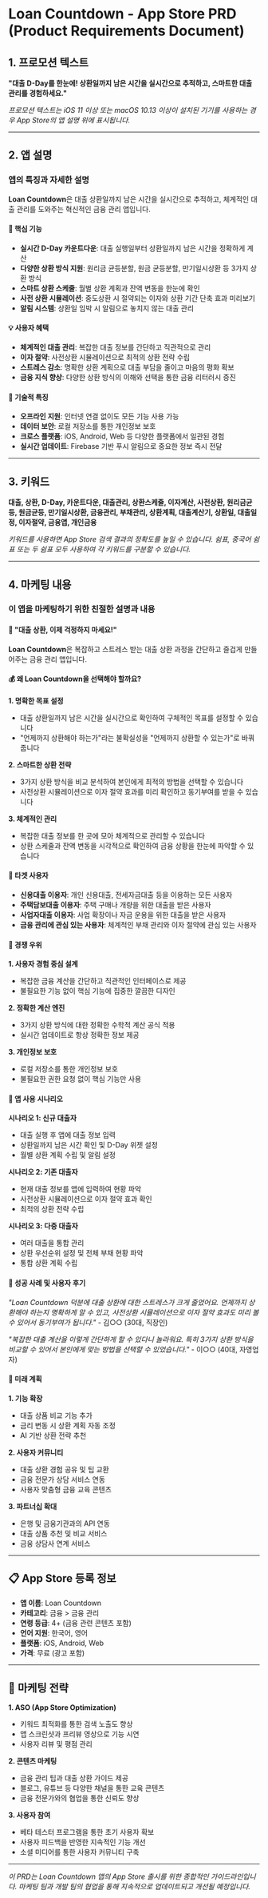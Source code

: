 # Loan Countdown - App Store PRD (Product Requirements Document)

## 1. 프로모션 텍스트

**"대출 D-Day를 한눈에! 상환일까지 남은 시간을 실시간으로 추적하고, 스마트한 대출 관리를 경험하세요."**

_프로모션 텍스트는 iOS 11 이상 또는 macOS 10.13 이상이 설치된 기기를 사용하는 경우 App Store의 앱 설명 위에 표시됩니다._

---

## 2. 앱 설명

### 앱의 특징과 자세한 설명

**Loan Countdown**은 대출 상환일까지 남은 시간을 실시간으로 추적하고, 체계적인 대출 관리를 도와주는 혁신적인 금융 관리 앱입니다.

#### 🎯 **핵심 기능**

- **실시간 D-Day 카운트다운**: 대출 실행일부터 상환일까지 남은 시간을 정확하게 계산
- **다양한 상환 방식 지원**: 원리금 균등분할, 원금 균등분할, 만기일시상환 등 3가지 상환 방식
- **스마트 상환 스케줄**: 월별 상환 계획과 잔액 변동을 한눈에 확인
- **사전 상환 시뮬레이션**: 중도상환 시 절약되는 이자와 상환 기간 단축 효과 미리보기
- **알림 시스템**: 상환일 임박 시 알림으로 놓치지 않는 대출 관리

#### 💡 **사용자 혜택**

- **체계적인 대출 관리**: 복잡한 대출 정보를 간단하고 직관적으로 관리
- **이자 절약**: 사전상환 시뮬레이션으로 최적의 상환 전략 수립
- **스트레스 감소**: 명확한 상환 계획으로 대출 부담을 줄이고 마음의 평화 확보
- **금융 지식 향상**: 다양한 상환 방식의 이해와 선택을 통한 금융 리터러시 증진

#### 🚀 **기술적 특징**

- **오프라인 지원**: 인터넷 연결 없이도 모든 기능 사용 가능
- **데이터 보안**: 로컬 저장소를 통한 개인정보 보호
- **크로스 플랫폼**: iOS, Android, Web 등 다양한 플랫폼에서 일관된 경험
- **실시간 업데이트**: Firebase 기반 푸시 알림으로 중요한 정보 즉시 전달

---

## 3. 키워드

**대출, 상환, D-Day, 카운트다운, 대출관리, 상환스케줄, 이자계산, 사전상환, 원리금균등, 원금균등, 만기일시상환, 금융관리, 부채관리, 상환계획, 대출계산기, 상환일, 대출일정, 이자절약, 금융앱, 개인금융**

_키워드를 사용하면 App Store 검색 결과의 정확도를 높일 수 있습니다. 쉼표, 중국어 쉼표 또는 두 쉼표 모두 사용하여 각 키워드를 구분할 수 있습니다._

---

## 4. 마케팅 내용

### 이 앱을 마케팅하기 위한 친절한 설명과 내용

#### 🎉 **"대출 상환, 이제 걱정하지 마세요!"**

**Loan Countdown**은 복잡하고 스트레스 받는 대출 상환 과정을 간단하고 즐겁게 만들어주는 금융 관리 앱입니다.

#### 💰 **왜 Loan Countdown을 선택해야 할까요?**

**1. 명확한 목표 설정**

- 대출 상환일까지 남은 시간을 실시간으로 확인하여 구체적인 목표를 설정할 수 있습니다
- "언제까지 상환해야 하는가"라는 불확실성을 "언제까지 상환할 수 있는가"로 바꿔줍니다

**2. 스마트한 상환 전략**

- 3가지 상환 방식을 비교 분석하여 본인에게 최적의 방법을 선택할 수 있습니다
- 사전상환 시뮬레이션으로 이자 절약 효과를 미리 확인하고 동기부여를 받을 수 있습니다

**3. 체계적인 관리**

- 복잡한 대출 정보를 한 곳에 모아 체계적으로 관리할 수 있습니다
- 상환 스케줄과 잔액 변동을 시각적으로 확인하여 금융 상황을 한눈에 파악할 수 있습니다

#### 🎯 **타겟 사용자**

- **신용대출 이용자**: 개인 신용대출, 전세자금대출 등을 이용하는 모든 사용자
- **주택담보대출 이용자**: 주택 구매나 개량을 위한 대출을 받은 사용자
- **사업자대출 이용자**: 사업 확장이나 자금 운용을 위한 대출을 받은 사용자
- **금융 관리에 관심 있는 사용자**: 체계적인 부채 관리와 이자 절약에 관심 있는 사용자

#### 🌟 **경쟁 우위**

**1. 사용자 경험 중심 설계**

- 복잡한 금융 계산을 간단하고 직관적인 인터페이스로 제공
- 불필요한 기능 없이 핵심 기능에 집중한 깔끔한 디자인

**2. 정확한 계산 엔진**

- 3가지 상환 방식에 대한 정확한 수학적 계산 공식 적용
- 실시간 업데이트로 항상 정확한 정보 제공

**3. 개인정보 보호**

- 로컬 저장소를 통한 개인정보 보호
- 불필요한 권한 요청 없이 핵심 기능만 사용

#### 📱 **앱 사용 시나리오**

**시나리오 1: 신규 대출자**

- 대출 실행 후 앱에 대출 정보 입력
- 상환일까지 남은 시간 확인 및 D-Day 위젯 설정
- 월별 상환 계획 수립 및 알림 설정

**시나리오 2: 기존 대출자**

- 현재 대출 정보를 앱에 입력하여 현황 파악
- 사전상환 시뮬레이션으로 이자 절약 효과 확인
- 최적의 상환 전략 수립

**시나리오 3: 다중 대출자**

- 여러 대출을 통합 관리
- 상환 우선순위 설정 및 전체 부채 현황 파악
- 통합 상환 계획 수립

#### 🎊 **성공 사례 및 사용자 후기**

_"Loan Countdown 덕분에 대출 상환에 대한 스트레스가 크게 줄었어요. 언제까지 상환해야 하는지 명확하게 알 수 있고, 사전상환 시뮬레이션으로 이자 절약 효과도 미리 볼 수 있어서 동기부여가 됩니다."_ - 김○○ (30대, 직장인)

_"복잡한 대출 계산을 이렇게 간단하게 할 수 있다니 놀라워요. 특히 3가지 상환 방식을 비교할 수 있어서 본인에게 맞는 방법을 선택할 수 있었습니다."_ - 이○○ (40대, 자영업자)

#### 🚀 **미래 계획**

**1. 기능 확장**

- 대출 상품 비교 기능 추가
- 금리 변동 시 상환 계획 자동 조정
- AI 기반 상환 전략 추천

**2. 사용자 커뮤니티**

- 대출 상환 경험 공유 및 팁 교환
- 금융 전문가 상담 서비스 연동
- 사용자 맞춤형 금융 교육 콘텐츠

**3. 파트너십 확대**

- 은행 및 금융기관과의 API 연동
- 대출 상품 추천 및 비교 서비스
- 금융 상담사 연계 서비스

---

## 📋 **App Store 등록 정보**

- **앱 이름**: Loan Countdown
- **카테고리**: 금융 > 금융 관리
- **연령 등급**: 4+ (금융 관련 콘텐츠 포함)
- **언어 지원**: 한국어, 영어
- **플랫폼**: iOS, Android, Web
- **가격**: 무료 (광고 포함)

---

## 🎯 **마케팅 전략**

**1. ASO (App Store Optimization)**

- 키워드 최적화를 통한 검색 노출도 향상
- 앱 스크린샷과 프리뷰 영상으로 기능 시연
- 사용자 리뷰 및 평점 관리

**2. 콘텐츠 마케팅**

- 금융 관리 팁과 대출 상환 가이드 제공
- 블로그, 유튜브 등 다양한 채널을 통한 교육 콘텐츠
- 금융 전문가와의 협업을 통한 신뢰도 향상

**3. 사용자 참여**

- 베타 테스터 프로그램을 통한 초기 사용자 확보
- 사용자 피드백을 반영한 지속적인 기능 개선
- 소셜 미디어를 통한 사용자 커뮤니티 구축

---

_이 PRD는 Loan Countdown 앱의 App Store 출시를 위한 종합적인 가이드라인입니다. 마케팅 팀과 개발 팀의 협업을 통해 지속적으로 업데이트되고 개선될 예정입니다._

